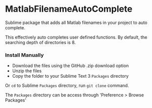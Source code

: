 # MatlabFilenameAutoComplete
Sublime package that adds all Matlab filenames in your project to auto complete.

This effectively auto completes user defined functions. By default, the searching depth of directories is 8.

### Install Manually

+ Download the files using the GitHub .zip download option
+ Unzip the files
+ Copy the folder to your Sublime Text 3 `Packages` directory

Or `cd` to Sublime `Packages` directory, run `git clone` command.

The `Packages` directory can be access through 'Preference > Browse Packages'
